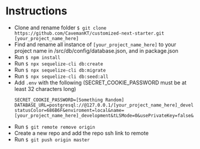 # Instructions
- Clone and rename folder `$ git clone https://github.com/CavemanKT/customized-next-starter.git [your_project_name_here]`
- Find and rename all instance of `[your_project_name_here]` to your project name in /src/db/config/database.json, and in package.json
- Run `$ npm install`
- Run `$ npx sequelize-cli db:create`
- Run `$ npx sequelize-cli db:migrate`
- Run `$ npx sequelize-cli db:seed:all`
- Add `.env` with the following (SECRET_COOKIE_PASSWORD must be at least 32 characters long)
  ```
  SECRET_COOKIE_PASSWORD=[Something Random]
  DATABASE_URL=postgresql://@127.0.0.1/[your_project_name_here]_development?statusColor=686B6F&enviroment=local&name=[your_project_name_here]_development&tLSMode=0&usePrivateKey=false&safeModeLevel=0&advancedSafeModeLevel=0
  ```
- Run `$ git remote remove origin`
- Create a new repo and add the repo ssh link to remote
- Run `$ git push origin master`
